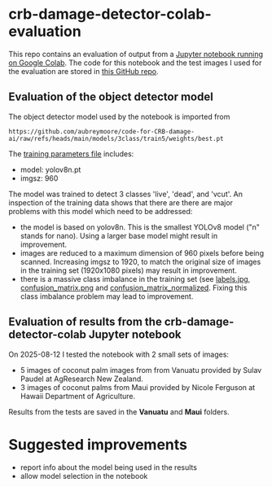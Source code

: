 # crb-damage-detector-colab-evaluation

This repo contains an evaluation of output from a [Jupyter notebook running on Google Colab](https://colab.research.google.com/github/aubreymoore/crb-damage-detector-colab/blob/main/detect_and_annotate.ipynb). The code for this notebook and the test images I used for the evaluation are stored in [this GitHub repo](https://github.com/aubreymoore/crb-damage-detector-colab).

## Evaluation of the object detector model

The object detector model used by the notebook is imported from
``` 
https://github.com/aubreymoore/code-for-CRB-damage-ai/raw/refs/heads/main/models/3class/train5/weights/best.pt
```
The [training parameters file](https://github.com/aubreymoore/code-for-CRB-damage-ai/blob/main/models/3class/train5/args.yaml) includes:
* model: yolov8n.pt
* imgsz: 960

The model was trained to detect 3 classes 'live', 'dead', and 'vcut'. 
An inspection of the training data shows that there are there are major problems with this model which need to be addressed:
* the model is based on yolov8n. This is the smallest YOLOv8 model ("n" stands for nano). Using a larger base model might result in improvement.
* images are reduced to a maximum dimension of 960 pixels before being scanned. Increasing imgsz to 1920, to match the original size of images in the training set (1920x1080 pixels) may result in improvement.
* there is a massive class imbalance in the training set (see [labels.jpg](https://github.com/aubreymoore/code-for-CRB-damage-ai/blob/main/models/3class/train5/labels.jpg), [confusion_matrix.png](models/3class/train5/confusion_matrix.png) and [confusion_matrix_normalized](models/3class/train5/confusion_matrix_normalized.png). Fixing this class imbalance problem may lead to improvement. 

## Evaluation of results from the crb-damage-detector-colab Jupyter notebook

On 2025-08-12 I tested the notebook with 2 small sets of images:
* 5 images of coconut palm images from from Vanuatu provided by Sulav Paudel at AgResearch New Zealand.
* 3 images of coconut palms from Maui provided by Nicole Ferguson at Hawaii Department of Agriculture.

Results from the tests are saved in the **Vanuatu** and **Maui** folders.

# Suggested improvements

* report info about the model being used in the results
* allow model selection in the notebook
